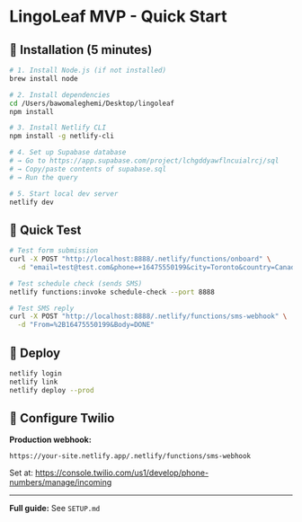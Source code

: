 # LingoLeaf MVP - Quick Start

## 🎯 Installation (5 minutes)

```bash
# 1. Install Node.js (if not installed)
brew install node

# 2. Install dependencies
cd /Users/bawomaleghemi/Desktop/lingoleaf
npm install

# 3. Install Netlify CLI
npm install -g netlify-cli

# 4. Set up Supabase database
# → Go to https://app.supabase.com/project/lchgddyawflncuialrcj/sql
# → Copy/paste contents of supabase.sql
# → Run the query

# 5. Start local dev server
netlify dev
```

## 🧪 Quick Test

```bash
# Test form submission
curl -X POST "http://localhost:8888/.netlify/functions/onboard" \
  -d "email=test@test.com&phone=+16475550199&city=Toronto&country=Canada&species=Monstera%20Deliciosa&nickname=Leafy&personality=sassy&pot_size=large&pot_material=terracotta&light_exposure=south"

# Test schedule check (sends SMS)
netlify functions:invoke schedule-check --port 8888

# Test SMS reply
curl -X POST "http://localhost:8888/.netlify/functions/sms-webhook" \
  -d "From=%2B16475550199&Body=DONE"
```

## 🚀 Deploy

```bash
netlify login
netlify link
netlify deploy --prod
```

## 📱 Configure Twilio

**Production webhook:**
```
https://your-site.netlify.app/.netlify/functions/sms-webhook
```

Set at: https://console.twilio.com/us1/develop/phone-numbers/manage/incoming

---

**Full guide:** See `SETUP.md`
